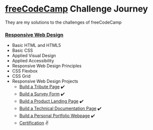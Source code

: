 # [freeCodeCamp](https://www.freecodecamp.org/) Challenge Journey

They are my solutions to the challenges of freeCodeCamp

### [Responsive Web Design](https://www.freecodecamp.org/learn/responsive-web-design/)

- Basic HTML and HTML5
- Basic CSS
- Applied Visual Design
- Applied Accessibility
- Responsive Web Design Principles
- CSS Flexbox
- CSS Grid
- Responsive Web Design Projects
	- [Build a Tribute Page](https://codepen.io/dasilvaguicesar/pen/jOVgZvE) :heavy_check_mark:  
	- [Build a Survey Form](https://codepen.io/dasilvaguicesar/pen/eYgOeeR) :heavy_check_mark:
	- [Build a Product Landing Page](https://codepen.io/dasilvaguicesar/pen/RwKgwGg) :heavy_check_mark:
	- [Build a Technical Documentation Page](https://codepen.io/dasilvaguicesar/pen/abpXWXW) :heavy_check_mark: 
	- [Build a Personal Portfolio Webpage](https://codepen.io/dasilvaguicesar/pen/poRGwEE) :heavy_check_mark:
	- [Certification](https://www.freecodecamp.org/certification/dasilvaguicesar/responsive-web-design) :v:
